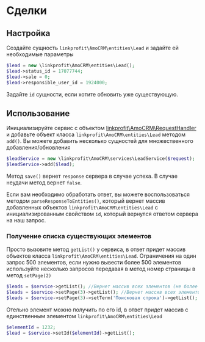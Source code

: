 # Сделки

## Настройка
Создайте сущность `linkprofit\AmoCRM\entities\Lead` и задайте ей необходимые параметры

```php
$lead = new \linkprofit\AmoCRM\entities\Lead();
$lead->status_id = 17077744;
$lead->sale = 0;
$lead->responsible_user_id = 1924000;
```
Задайте `id` сущности, если хотите обновить уже существующую.

## Использование
Инициализируйте сервис с объектом [linkprofit\AmoCRM\RequestHandler](/docs/request.md) и добавьте объект класса `linkprofit\AmoCRM\entities\Lead` методом `add()`.
Вы можете добавить несколько сущностей для множественного добавления/обновления

```php
$leadService = new \linkprofit\AmoCRM\services\LeadService($request);
$leadService->add($lead);
```

Метод `save()` вернет `response` сервера в случае успеха. В случае неудачи метод вернет `false`.

Если вам необходимо обработать ответ, вы можете воспользоваться методом `parseResponseToEntities()`, который вернет массив добавленных объектов `linkprofit\AmoCRM\entities\Lead` с инициализированным свойством `id`, который вернулся ответом сервера на наш запрос.

### Получение списка существующих элементов
Просто вызовите метод `getList()` у сервиса, в ответ придет массив объектов класса `linkprofit\AmoCRM\entities\Lead`. Ограничения на один запрос 500 элементов, если нужно вывести более 500 элементов используйте несколько запросов передавая в метод номер страницы в метод `setPage(2)`
```php
$leads = $service->getList(); //Вернет массив всех элементов (не более 500)
$leads = $service->setPage(3)->getList(); //Вернет массив всех элементов с 3 страницы
$leads = $service->setPage(3)->setTerm('Поисковая строка')->getList(); //Вернет массив всех элементов 3 страницы, по поисковой строке 'Поисковая строка'
```

Отельно элемент можно получить по его id, в ответ придет массив с единственным элементом `linkprofit\AmoCRM\entities\Lead`
```php
$elementId = 1232;
$lead = $service->setId($elementId)->getList();